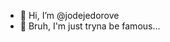 - 👋 Hi, I’m @jodejedorove
- 👀 Bruh, I'm just tryna be famous...


<!---
jodejedorove/jodejedorove is a ✨ special ✨ repository because its `README.md` (this file) appears on your GitHub profile.
You can click the Preview link to take a look at your changes.
--->

